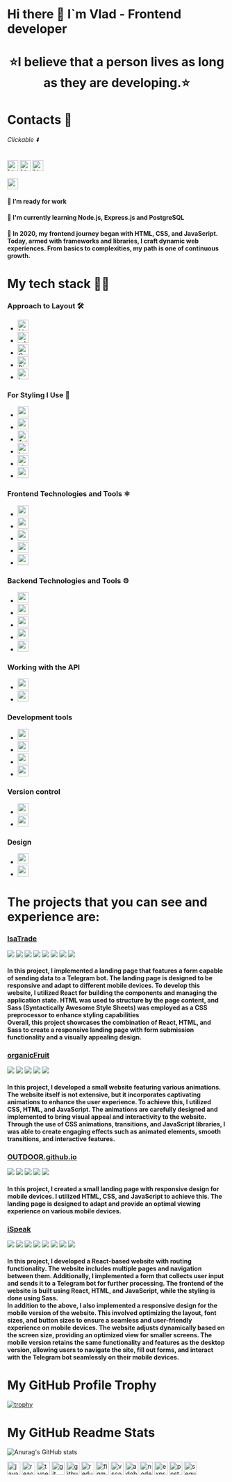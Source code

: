 # Hi there 👋 I`m Vlad - Frontend developer

<div align="center">
  <h1>
  ⭐I believe that a person lives as long as they are developing.⭐
</h1>
</div>

# Contacts 📱

###### Clickable ⬇️

<a href="https://t.me/h_rtful"><img src="https://img.shields.io/badge/Telegram-2CA5E0?style=for-the-badge&logo=telegram&logoColor=white" height="25" alt="html5 logo"  /></a>
<a href="https://www.linkedin.com/in/vlad-burtsev/"><img src="https://img.shields.io/badge/LinkedIn-0077B5?style=for-the-badge&logo=linkedin&logoColor=white" height="25" alt="html5 logo"  /></a>
<a href="mailto:burthev04@gmail.com"><img src="https://img.shields.io/badge/burthev04@gmail.com-D14836?style=for-the-badge&logo=gmail&logoColor=white" height="25" alt="html5 logo"  /></a>

<img src="https://www.codewars.com/users/vlad-burthev/badges/large" height="25" alt="codewars logo"  />

#### 🔭 I’m ready for work

#### 🌱 I'm currently learning Node.js, Express.js and PostgreSQL

#### 🔭 In 2020, my frontend journey began with HTML, CSS, and JavaScript. Today, armed with frameworks and libraries, I craft dynamic web experiences. From basics to complexities, my path is one of continuous growth.

# My tech stack 👩‍💻

### Approach to Layout 🛠️

- <img src="https://img.shields.io/badge/html-E34F26?style=for-the-badge&logo=html5&logoColor=white" height="25" alt="html5 logo"  />
- <img src="https://img.shields.io/badge/📱 adaptive layout-blue?style=for-the-badge" height="25" alt="adaptive-layout logo"  />
- <img src="https://img.shields.io/badge/Cross Browser Layout-blue?style=for-the-badge&logo=Google-chrome&logoColor=white" height="25" alt="Cross-Browser logo"  />
- <img src="https://img.shields.io/badge/</>    -Pixel Perfect Llayout-blue?style=for-the-badge" height="25" alt="Pixel Perfect Llayout logo"  />
- <img src="https://img.shields.io/badge/bem class naming methodology-E34F26?style=for-the-badge&logo=bem&logoColor=white" height="25" alt="bem logo"  />

### For Styling I Use 🎨

- <img src="https://img.shields.io/badge/CSS3-1572B6?style=for-the-badge&logo=css3&logoColor=white" height="25" alt="css3 logo"  />
- <img src="https://img.shields.io/badge/Sass-CC6699?style=for-the-badge&logo=sass&logoColor=white" height="25" alt="sass logo"  />
- <img src="https://img.shields.io/badge/Tailwind_CSS-38B2AC?style=for-the-badge&logo=tailwind-css&logoColor=white" height="25" alt="Tailwind_CSS logo" />
- <img src="https://img.shields.io/badge/Bootstrap-563D7C?style=for-the-badge&logo=bootstrap&logoColor=white" height="25" alt="bootstrap logo" />
- <img src="https://img.shields.io/badge/styled--components-DB7093?style=for-the-badge&logo=styled-components&logoColor=white" height="25" alt="styled-components logo" />
- <img src="https://img.shields.io/badge/CSS Modules-blue?style=for-the-badge&logo=cssmodules" height="25" alt="cssmodules logo" />

### Frontend Technologies and Tools ⚛️

- <img src="https://img.shields.io/badge/JavaScript-323330?style=for-the-badge&logo=javascript&logoColor=F7DF1E" height="25" />
- <img src="https://img.shields.io/badge/React-20232A?style=for-the-badge&logo=react&logoColor=61DAFB" height="25" />
- <img src="https://img.shields.io/badge/TypeScript-007ACC?style=for-the-badge&logo=typescript&logoColor=white" height="25" />
- <img src="https://img.shields.io/badge/Redux-593D88?style=for-the-badge&logo=redux&logoColor=white" height="25" />
- <img src="https://img.shields.io/badge/React_Router-CA4245?style=for-the-badge&logo=react-router&logoColor=white" height="25" />

### Backend Technologies and Tools ⚙️

- <img src="https://img.shields.io/badge/Node%20js-339933?style=for-the-badge&logo=nodedotjs&logoColor=white" height="25" />
- <img src="https://img.shields.io/badge/Express%20js-000000?style=for-the-badge&logo=express&logoColor=white" height="25" />
- <img src="https://img.shields.io/badge/Sequelize-52B0E7?style=for-the-badge&logo=Sequelize&logoColor=white" height="25" />
- <img src="https://img.shields.io/badge/PostgreSQL-316192?style=for-the-badge&logo=postgresql&logoColor=white" height="25" />
- <img src="https://img.shields.io/badge/Postman-FF6C37?style=for-the-badge&logo=Postman&logoColor=white" height="25" />

### Working with the API

- <img src="https://img.shields.io/badge/axios-E34F26?style=for-the-badge&logo=axios&logoColor=white" height="25" />
- <img src="https://img.shields.io/badge/rest api-E34F26?style=for-the-badge&logo=axios&logoColor=white" height="25" />

### Development tools

- <img src="https://img.shields.io/badge/Yarn-2C8EBB?style=for-the-badge&logo=yarn&logoColor=white" height="25" />
- <img src="https://img.shields.io/badge/npm-CB3837?style=for-the-badge&logo=npm&logoColor=white" height="25" />
- <img src="https://img.shields.io/badge/Vite-B73BFE?style=for-the-badge&logo=vite&logoColor=FFD62E" height="25" />
- <img src="https://img.shields.io/badge/Webpack-8DD6F9?style=for-the-badge&logo=Webpack&logoColor=white" height="25" />

### Version control

- <img src="https://img.shields.io/badge/GIT-E44C30?style=for-the-badge&logo=git&logoColor=white" height="25" />
- <img src="https://img.shields.io/badge/GitHub-100000?style=for-the-badge&logo=github&logoColor=white" height="25" />

### Design

- <img src="https://img.shields.io/badge/Figma-F24E1E?style=for-the-badge&logo=figma&logoColor=white" height="25" />
- <img src="https://img.shields.io/badge/%20Photoshop-31A8FF?style=for-the-badge&logo=Adobe%20Photoshop&logoColor=black" height="25" />

<h1>The projects that you can see and experience are:</h1>

<div>
<h3><a color="black" href="https://vlad-burthev.github.io/isaTrade/">IsaTrade</a></h3>
<img src="https://img.shields.io/badge/react-333?style=for-the-badge&logo=react&logoColor=#61DAFB" />
<img src="https://img.shields.io/badge/sass-333?style=for-the-badge&logo=sass&logoColor=#F43059" />
  <img src="https://img.shields.io/badge/javascript-333?style=for-the-badge&logo=javascript&logoColor=#F7DF1E" />
    <img src="https://img.shields.io/badge/git-333?style=for-the-badge&logo=git&logoColor=#F05032" />
      <img src="https://img.shields.io/badge/html5-333?style=for-the-badge&logo=html5&logoColor=#F05032" />
  <img src="https://img.shields.io/badge/webpack-333?style=for-the-badge&logo=webpack&logoColor=#8DD6F9" />
  <img src="https://img.shields.io/badge/router-333?style=for-the-badge&logo=reactrouter&logoColor=#CA4245" />
  <img src="https://img.shields.io/badge/figma-333?style=for-the-badge&logo=figma&logoColor=#F24E1E" />
  <h4>In this project, I implemented a landing page that features a form capable of sending data to a Telegram bot. The landing page is designed to be responsive and adapt to different mobile devices. To develop this website, I utilized React for building the components and managing the application state. HTML was used to structure by the page content, and Sass (Syntactically Awesome Style Sheets) was employed as a CSS preprocessor to enhance styling capabilities
    <br/>
Overall, this project showcases the combination of React, HTML, and Sass to create a responsive landing page with form submission functionality and a visually appealing design.
  </h4>
</div>

<div>
<h3><a color="black" href="https://vlad-burthev.github.io/organicFruit/">organicFruit</a></h3>
<img src="https://img.shields.io/badge/css3-333?style=for-the-badge&logo=css3&logoColor=blue" />
    <img src="https://img.shields.io/badge/javascript-333?style=for-the-badge&logo=javascript&logoColor=#F7DF1E" />
     <img src="https://img.shields.io/badge/git-333?style=for-the-badge&logo=git&logoColor=#F05032" />
      <img src="https://img.shields.io/badge/html5-333?style=for-the-badge&logo=html5&logoColor=#F05032" />
  <img src="https://img.shields.io/badge/figma-333?style=for-the-badge&logo=figma&logoColor=#F24E1E" />
  
  <h4>
  In this project, I developed a small website featuring various animations. The website itself is not extensive, but it incorporates captivating animations to enhance the user experience. To achieve this, I utilized CSS, HTML, and JavaScript. The animations are carefully designed and implemented to bring visual appeal and interactivity to the website. Through the use of CSS animations, transitions, and JavaScript libraries, I was able to create engaging effects such as animated elements, smooth transitions, and interactive features.
  </h4>
  
</div>

<div>
<h3><a color="black" href="https://vlad-burthev.github.io/OUTDOOR.github.io/">OUTDOOR.github.io</a></h3>
<img src="https://img.shields.io/badge/css3-333?style=for-the-badge&logo=css3&logoColor=blue" />
    <img src="https://img.shields.io/badge/javascript-333?style=for-the-badge&logo=javascript&logoColor=#F7DF1E" />
     <img src="https://img.shields.io/badge/git-333?style=for-the-badge&logo=git&logoColor=#F05032" />
      <img src="https://img.shields.io/badge/html5-333?style=for-the-badge&logo=html5&logoColor=#F05032" />
  <img src="https://img.shields.io/badge/figma-333?style=for-the-badge&logo=figma&logoColor=#F24E1E" />
  
  <h4>In this project, I created a small landing page with responsive design for mobile devices. I utilized HTML, CSS, and JavaScript to achieve this. The landing page is designed to adapt and provide an optimal viewing experience on various mobile devices. 
  </h4>
</div>

<div>
<h3><a color="black" href="https://vlad-burthev.github.io/ispeak">iSpeak</a></h3>
<img src="https://img.shields.io/badge/react-333?style=for-the-badge&logo=react&logoColor=#61DAFB" />
<img src="https://img.shields.io/badge/sass-333?style=for-the-badge&logo=sass&logoColor=#F43059" />
  <img src="https://img.shields.io/badge/javascript-333?style=for-the-badge&logo=javascript&logoColor=#F7DF1E" />
    <img src="https://img.shields.io/badge/git-333?style=for-the-badge&logo=git&logoColor=#F05032" />
      <img src="https://img.shields.io/badge/html5-333?style=for-the-badge&logo=html5&logoColor=#F05032" />
  <img src="https://img.shields.io/badge/webpack-333?style=for-the-badge&logo=webpack&logoColor=#8DD6F9" />
  <img src="https://img.shields.io/badge/router-333?style=for-the-badge&logo=reactrouter&logoColor=#CA4245" />
  <img src="https://img.shields.io/badge/figma-333?style=for-the-badge&logo=figma&logoColor=#F24E1E" />
  <h4>In this project, I developed a React-based website with routing functionality. The website includes multiple pages and navigation between them. Additionally, I implemented a form that collects user input and sends it to a Telegram bot for further processing. The frontend of the website is built using React, HTML, and JavaScript, while the styling is done using Sass. <br/>
  In addition to the above, I also implemented a responsive design for the mobile version of the website. This involved optimizing the layout, font sizes, and button sizes to ensure a seamless and user-friendly experience on mobile devices. The website adjusts dynamically based on the screen size, providing an optimized view for smaller screens. The mobile version retains the same functionality and features as the desktop version, allowing users to navigate the site, fill out forms, and interact with the Telegram bot seamlessly on their mobile devices.
  </h4>
</div>

<h1>My GitHub Profile Trophy</h1>

[![trophy](https://github-profile-trophy.vercel.app/?username=vlad-burthev&theme=onedark)](https://github.com/ryo-ma/github-profile-trophy)

<h1>My GitHub Readme Stats</h1>

![Anurag's GitHub stats](https://github-readme-stats.vercel.app/api?username=vlad-burthev&show_icons=true&theme=tokyonight)

<!--
**vlad-burthev/vlad-burthev** is a ✨ _special_ ✨ repository because its `README.md` (this file) appears on your GitHub profile.


- 🔭 I’m currently working on ...
- 🌱 I’m currently learning ...
- 👯 I’m looking to collaborate on ...
- 🤔 I’m looking for help with ...
- 💬 Ask me about ...
- 📫 How to reach me: ...
- 😄 Pronouns: ...
- ⚡ Fun fact: ...
-->

<div align="left">
  <img src="https://skillicons.dev/icons?i=js" height="30" alt="javascript logo"  />
  <img src="https://skillicons.dev/icons?i=react" height="30" alt="react logo"  />
  <img src="https://skillicons.dev/icons?i=ts" height="30" alt="typescript logo"  />
  <img src="https://skillicons.dev/icons?i=git" height="30" alt="git logo"  />
  <img src="https://skillicons.dev/icons?i=github" height="30" alt="github logo"  />
  <img src="https://cdn.jsdelivr.net/gh/devicons/devicon/icons/redux/redux-original.svg" height="30" alt="redux logo"  />

  <img src="https://cdn.jsdelivr.net/gh/devicons/devicon/icons/figma/figma-original.svg" height="30" alt="figma logo"  />
  <img src="https://cdn.jsdelivr.net/gh/devicons/devicon/icons/vscode/vscode-original.svg" height="30" alt="vscode logo"  />
  <img src="https://skillicons.dev/icons?i=ps" height="30" alt="adobephotoshop logo"  />

  <img src="https://cdn.jsdelivr.net/gh/devicons/devicon/icons/nodejs/nodejs-original.svg" height="30" alt="nodejs logo"  />
  <img src="https://cdn.jsdelivr.net/gh/devicons/devicon/icons/express/express-original.svg" height="30" alt="express logo"  />
  <img src="https://cdn.jsdelivr.net/gh/devicons/devicon/icons/postgresql/postgresql-original.svg" height="30" alt="postgresql logo"  />
  <img src="https://cdn.jsdelivr.net/gh/devicons/devicon/icons/sequelize/sequelize-original.svg" height="30" alt="sequelize logo"  />
</div>
